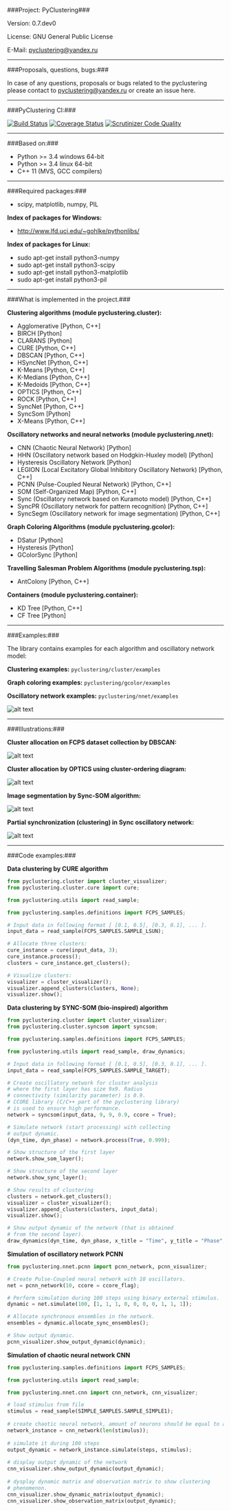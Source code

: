 ###Project: PyClustering###

Version: 0.7.dev0

License: GNU General Public License

E-Mail: pyclustering@yandex.ru

------------------------------------------------

###Proposals, questions, bugs:###

In case of any questions, proposals or bugs related to the pyclustering please contact to pyclustering@yandex.ru or create an issue here.

------------------------------------------------

###PyClustering CI:###

[![Build Status](https://travis-ci.org/annoviko/pyclustering.svg?branch=master)](https://travis-ci.org/annoviko/pyclustering)
[![Coverage Status](https://coveralls.io/repos/github/annoviko/pyclustering/badge.svg?branch=master)](https://coveralls.io/github/annoviko/pyclustering?branch=master)
[![Scrutinizer Code Quality](https://scrutinizer-ci.com/g/annoviko/pyclustering/badges/quality-score.png?b=master)](https://scrutinizer-ci.com/g/annoviko/pyclustering/?branch=master)

------------------------------------------------

###Based on:###

- Python >= 3.4 windows 64-bit
- Python >= 3.4 linux 64-bit
- C++ 11 (MVS, GCC compilers)

------------------------------------------------

###Required packages:###

- scipy, matplotlib, numpy, PIL


**Index of packages for Windows:**

- http://www.lfd.uci.edu/~gohlke/pythonlibs/

**Index of packages for Linux:**
- sudo apt-get install python3-numpy
- sudo apt-get install python3-scipy
- sudo apt-get install python3-matplotlib
- sudo apt-get install python3-pil

------------------------------------------------

###What is implemented in the project.###

**Clustering algorithms (module pyclustering.cluster):**
- Agglomerative [Python, C++]
- BIRCH [Python]
- CLARANS [Python]
- CURE [Python, C++]
- DBSCAN [Python, C++]
- HSyncNet [Python, C++]
- K-Means [Python, C++]
- K-Medians [Python, C++]
- K-Medoids [Python, C++]
- OPTICS [Python, C++]
- ROCK [Python, C++]
- SyncNet [Python, C++]
- SyncSom [Python]
- X-Means [Python, C++]

**Oscillatory networks and neural networks (module pyclustering.nnet):**
- CNN (Chaotic Neural Network) [Python]
- HHN (Oscillatory network based on Hodgkin-Huxley model) [Python]
- Hysteresis Oscillatory Network [Python]
- LEGION (Local Excitatory Global Inhibitory Oscillatory Network) [Python, C++]
- PCNN (Pulse-Coupled Neural Network) [Python, C++]
- SOM (Self-Organized Map) [Python, C++]
- Sync (Oscillatory network based on Kuramoto model) [Python, C++]
- SyncPR (Oscillatory network for pattern recognition) [Python, C++]
- SyncSegm (Oscillatory network for image segmentation) [Python, C++]

**Graph Coloring Algorithms (module pyclustering.gcolor):**
- DSatur [Python]
- Hysteresis [Python]
- GColorSync [Python]

**Travelling Salesman Problem Algorithms (module pyclustering.tsp):**
- AntColony [Python, C++]

**Containers (module pyclustering.container):**
- KD Tree [Python, C++]
- CF Tree [Python]

------------------------------------------------

###Examples:###

The library contains examples for each algorithm and oscillatory network model:

**Clustering examples:** `pyclustering/cluster/examples`

**Graph coloring examples:** `pyclustering/gcolor/examples`

**Oscillatory network examples:** `pyclustering/nnet/examples`

![alt text](https://github.com/annoviko/pyclustering/blob/master/docs/img/example_cluster_place.png "Where are examples?")

------------------------------------------------

###Illustrations:###

**Cluster allocation on FCPS dataset collection by DBSCAN:**

![alt text](https://github.com/annoviko/pyclustering/blob/master/docs/img/fcps_cluster_analysis.png "Clustering by DBSCAN")

**Cluster allocation by OPTICS using cluster-ordering diagram:**

![alt text](https://github.com/annoviko/pyclustering/blob/master/docs/img/optics_example_clustering.png "Clustering by OPTICS")

**Image segmentation by Sync-SOM algorithm:**

![alt text](https://github.com/annoviko/pyclustering/blob/master/docs/img/sync_som_image_segmentation.png "Image segmentation by Sync-SOM")

**Partial synchronization (clustering) in Sync oscillatory network:**

![alt text](https://github.com/annoviko/pyclustering/blob/master/docs/img/sync_partial_synchronization.png "Partial synchronization in Sync oscillatory network")

------------------------------------------------

###Code examples:###

**Data clustering by CURE algorithm**
```python
from pyclustering.cluster import cluster_visualizer;
from pyclustering.cluster.cure import cure;

from pyclustering.utils import read_sample;

from pyclustering.samples.definitions import FCPS_SAMPLES;

# Input data in following format [ [0.1, 0.5], [0.3, 0.1], ... ].
input_data = read_sample(FCPS_SAMPLES.SAMPLE_LSUN);

# Allocate three clusters:
cure_instance = cure(input_data, 3);
cure_instance.process();
clusters = cure_instance.get_clusters();

# Visualize clusters:
visualizer = cluster_visualizer();
visualizer.append_clusters(clusters, None);
visualizer.show();
```

**Data clustering by SYNC-SOM (bio-inspired) algorithm**
```python
from pyclustering.cluster import cluster_visualizer;
from pyclustering.cluster.syncsom import syncsom;

from pyclustering.samples.definitions import FCPS_SAMPLES;

from pyclustering.utils import read_sample, draw_dynamics;

# Input data in following format [ [0.1, 0.5], [0.3, 0.1], ... ].
input_data = read_sample(FCPS_SAMPLES.SAMPLE_TARGET);

# Create oscillatory network for cluster analysis
# where the first layer has size 9x9. Radius
# connectivity (similarity parameter) is 0.9.
# CCORE library (C/C++ part of the pyclustering library)
# is used to ensure high performance.
network = syncsom(input_data, 9, 9, 0.9, ccore = True);

# Simulate network (start processing) with collecting
# output dynamic.
(dyn_time, dyn_phase) = network.process(True, 0.999);

# Show structure of the first layer
network.show_som_layer();

# Show structure of the second layer
network.show_sync_layer();

# Show results of clustering
clusters = network.get_clusters();
visualizer = cluster_visualizer();
visualizer.append_clusters(clusters, input_data);
visualizer.show();

# Show output dynamic of the network (that is obtained
# from the second layer).
draw_dynamics(dyn_time, dyn_phase, x_title = "Time", y_title = "Phase", y_lim = [0, 2 * 3.14]);
```

**Simulation of oscillatory network PCNN**
```python
from pyclustering.nnet.pcnn import pcnn_network, pcnn_visualizer;

# Create Pulse-Coupled neural network with 10 oscillators.
net = pcnn_network(10, ccore = ccore_flag);

# Perform simulation during 100 steps using binary external stimulus.
dynamic = net.simulate(100, [1, 1, 1, 0, 0, 0, 0, 1, 1, 1]);

# Allocate synchronous ensembles in the network.
ensembles = dynamic.allocate_sync_ensembles();

# Show output dynamic.
pcnn_visualizer.show_output_dynamic(dynamic); 
```

**Simulation of chaotic neural network CNN**
```python
from pyclustering.samples.definitions import FCPS_SAMPLES;

from pyclustering.utils import read_sample;

from pyclustering.nnet.cnn import cnn_network, cnn_visualizer;

# load stimulus from file
stimulus = read_sample(SIMPLE_SAMPLES.SAMPLE_SIMPLE1);
        
# create chaotic neural network, amount of neurons should be equal to amout of stimulus
network_instance = cnn_network(len(stimulus));
        
# simulate it during 100 steps
output_dynamic = network_instance.simulate(steps, stimulus);
        
# display output dynamic of the network
cnn_visualizer.show_output_dynamic(output_dynamic);
        
# dysplay dynamic matrix and observation matrix to show clustering
# phenomenon.
cnn_visualizer.show_dynamic_matrix(output_dynamic);
cnn_visualizer.show_observation_matrix(output_dynamic); 
```
